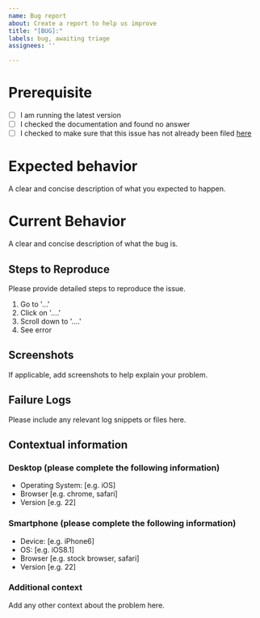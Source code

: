 ```yaml
---
name: Bug report
about: Create a report to help us improve
title: "[BUG]:"
labels: bug, awaiting triage
assignees: ''

---
```


# Prerequisite

- [ ] I am running the latest version
- [ ] I checked the documentation and found no answer
- [ ] I checked to make sure that this issue has not already been filed [here](https://github.com/search?q=is%3Aissue+user%3Ajfandy1982)

# Expected behavior

A clear and concise description of what you expected to happen.

# Current Behavior

A clear and concise description of what the bug is.

## Steps to Reproduce

Please provide detailed steps to reproduce the issue.

1. Go to '...'
2. Click on '....'
3. Scroll down to '....'
4. See error

## Screenshots

If applicable, add screenshots to help explain your problem.

## Failure Logs

Please include any relevant log snippets or files here.

## Contextual information

### Desktop (please complete the following information)

- Operating System: [e.g. iOS]
- Browser [e.g. chrome, safari]
- Version [e.g. 22]

### Smartphone (please complete the following information)

- Device: [e.g. iPhone6]
- OS: [e.g. iOS8.1]
- Browser [e.g. stock browser, safari]
- Version [e.g. 22]

### Additional context

Add any other context about the problem here.
